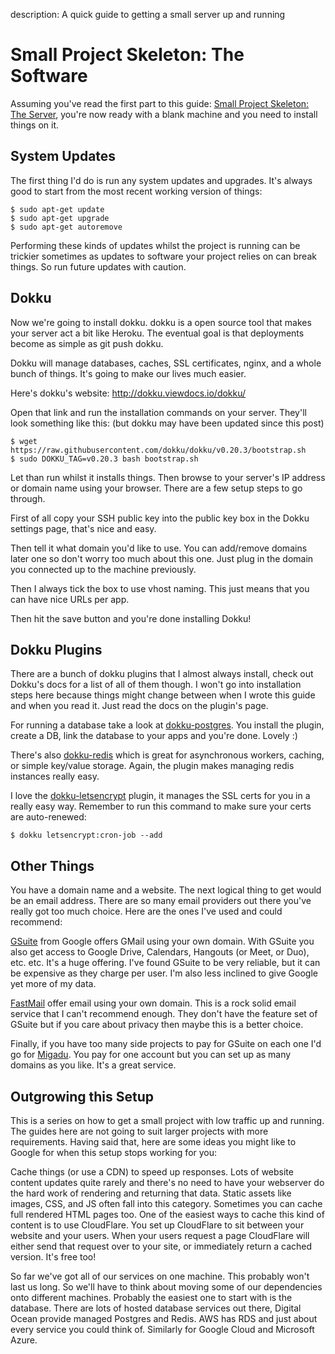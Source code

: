 description: A quick guide to getting a small server up and running

# Small Project Skeleton: The Software

Assuming you've read the first part to this guide: [Small Project Skeleton: The Server](/posts/2020-09-18-sps-the-server/), you're now ready with a blank machine and you need to install things on it.

## System Updates

The first thing I'd do is run any system updates and upgrades. It's always good to start from the most recent working version of things:

    $ sudo apt-get update
    $ sudo apt-get upgrade
    $ sudo apt-get autoremove

Performing these kinds of updates whilst the project is running can be trickier sometimes as updates to software your project relies on can break things. So run future updates with caution.

## Dokku

Now we're going to install dokku. dokku is a open source tool that makes your server act a bit like Heroku. The eventual goal is that deployments become as simple as git push dokku.

Dokku will manage databases, caches, SSL certificates, nginx, and a whole bunch of things. It's going to make our lives much easier.

Here's dokku's website: http://dokku.viewdocs.io/dokku/

Open that link and run the installation commands on your server. They'll look something like this: (but dokku may have been updated since this post)

    $ wget https://raw.githubusercontent.com/dokku/dokku/v0.20.3/bootstrap.sh
    $ sudo DOKKU_TAG=v0.20.3 bash bootstrap.sh

Let than run whilst it installs things. Then browse to your server's IP address or domain name using your browser. There are a few setup steps to go through.

First of all copy your SSH public key into the public key box in the Dokku settings page, that's nice and easy.

Then tell it what domain you'd like to use. You can add/remove domains later one so don't worry too much about this one. Just plug in the domain you connected up to the machine previously.

Then I always tick the box to use vhost naming. This just means that you can have nice URLs per app.

Then hit the save button and you're done installing Dokku!

## Dokku Plugins

There are a bunch of dokku plugins that I almost always install, check out Dokku's docs for a list of all of them though. I won't go into installation steps here because things might change between when I wrote this guide and when you read it. Just read the docs on the plugin's page.

For running a database take a look at [dokku-postgres](https://github.com/dokku/dokku-postgres). You install the plugin, create a DB, link the database to your apps and you're done. Lovely :)

There's also [dokku-redis](https://github.com/dokku/dokku-redis) which is great for asynchronous workers, caching, or simple key/value storage. Again, the plugin makes managing redis instances really easy.

I love the [dokku-letsencrypt](https://github.com/dokku/dokku-letsencrypt) plugin, it manages the SSL certs for you in a really easy way. Remember to run this command to make sure your certs are auto-renewed:

    $ dokku letsencrypt:cron-job --add

## Other Things

You have a domain name and a website. The next logical thing to get would be an email address. There are so many email providers out there you've really got too much choice. Here are the ones I've used and could recommend:

[GSuite](https://gsuite.google.com/) from Google offers GMail using your own domain. With GSuite you also get access to Google Drive, Calendars, Hangouts (or Meet, or Duo), etc. etc. It's a huge offering. I've found GSuite to be very reliable, but it can be expensive as they charge per user. I'm also less inclined to give Google yet more of my data.

[FastMail](https://www.fastmail.com/) offer email using your own domain. This is a rock solid email service that I can't recommend enough. They don't have the feature set of GSuite but if you care about privacy then maybe this is a better choice.

Finally, if you have too many side projects to pay for GSuite on each one I'd go for [Migadu](https://www.migadu.com/en/index.html). You pay for one account but you can set up as many domains as you like. It's a great service.

## Outgrowing this Setup

This is a series on how to get a small project with low traffic up and running. The guides here are not going to suit larger projects with more requirements. Having said that, here are some ideas you might like to Google for when this setup stops working for you:

Cache things (or use a CDN) to speed up responses. Lots of website content updates quite rarely and there's no need to have your webserver do the hard work of rendering and returning that data. Static assets like images, CSS, and JS often fall into this category. Sometimes you can cache full rendered HTML pages too. One of the easiest ways to cache this kind of content is to use CloudFlare. You set up CloudFlare to sit between your website and your users. When your users request a page CloudFlare will either send that request over to your site, or immediately return a cached version. It's free too!

So far we've got all of our services on one machine. This probably won't last us long. So we'll have to think about moving some of our dependencies onto different machines. Probably the easiest one to start with is the database. There are lots of hosted database services out there, Digital Ocean provide  managed Postgres and Redis. AWS has RDS and just about every service you could think of. Similarly for Google Cloud and Microsoft Azure.
